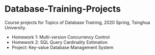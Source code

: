 # Database-Training-Projects
Course projects for Topics of Database Training, 2020 Spring, Tsinghua University.

- Homework 1: Multi-version Concurrency Control
- Homework 2: SQL Query Cardinality Estimation
- Project: Key-value Database Management System
